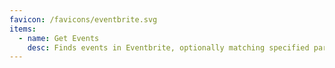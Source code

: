 ```yaml
---
favicon: /favicons/eventbrite.svg
items:
  - name: Get Events
    desc: Finds events in Eventbrite, optionally matching specified parameters.
---
```


<script setup>
  import CustomListing from '../../components/CustomListing.vue'
</script>

<CustomListing />
